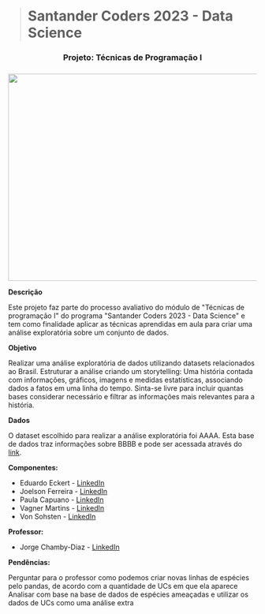 >  # Santander Coders 2023 - Data Science

 

<center><h3>Projeto: Técnicas de Programação I<h3></center>



<p align="center">
  <img width="720" height="420" src="https://i0.wp.com/jornal.usp.br/wp-content/uploads/2019/09/20190920_00_biodiversidade3.jpg?fit=800%2C420&ssl=1">
</p>


**Descrição**<br>

Este projeto faz parte do processo avaliativo do módulo de "Técnicas de programação I" do programa "Santander Coders 2023 - Data Science" e tem como finalidade aplicar as técnicas aprendidas em aula para criar uma análise exploratória sobre um conjunto de dados.

  

**Objetivo**<br>

Realizar uma análise exploratória de dados utilizando datasets relacionados ao Brasil. Estruturar a análise criando um storytelling: Uma história contada com informações, gráficos, imagens e medidas estatísticas, associando dados a fatos em uma linha do tempo. Sinta-se livre para incluir quantas bases considerar necessário e filtrar as informações mais relevantes para a história.

  

**Dados**<br>

O dataset escolhido para realizar a análise exploratória foi AAAA. Esta base de dados traz informações sobre BBBB e pode ser acessada através do [link](https://dados.gov.br/dados/conjuntos-dados/monitoramento-da-biodiversidade-em-unidades-de-conservacao-federais).


**Componentes:**<br>

- Eduardo Eckert - [LinkedIn](https://www.linkedin.com/in/eduardo-eckert/)
- Joelson Ferreira - [LinkedIn](https://www.linkedin.com/in/joelsons/)
- Paula Capuano - [LinkedIn](https://www.linkedin.com/in/paulacapuano/)
- Vagner Martins - [LinkedIn](https://www.linkedin.com/in/vagner-martins/)
- Von Sohsten - [LinkedIn](https://www.linkedin.com/in/joelsons/)

  
**Professor:**<br>
- Jorge Chamby-Diaz - [LinkedIn](https://www.linkedin.com/in/jchambyd/)

    
**Pendências:**<br>

Perguntar para o professor como podemos criar novas linhas de espécies pelo pandas, de acordo com a quantidade de UCs em que ela aparece
Analisar com base na base de dados de espécies ameaçadas e utilizar os dados de UCs como uma análise extra

